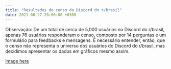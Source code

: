 ```yaml
---
title: "Resultados do censo do Discord do r/brasil"
date: 2021-08-27 20:00:00 +0300
---
```


Observação: De um total de cerca de 5,000 usuários no Discord do r/brasil, apenas 76 usuários responderam o censo, composto por 14 perguntas e um formulário para feedbacks e mensagens. É necessário entender, então, que o censo não representa o universo dos usuários do Discord do r/brasil, mas decidimos apresentar os dados em gráficos mesmo assim.

<!--more-->


[image here](doce.jpg)